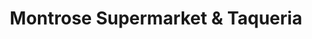 ---
title: "Montrose Supermarket & Taqueria"
url: /chicago/montrose-supermarket-und-taqueria/
shop: Supermarkt
---